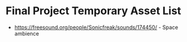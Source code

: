 # Final Project Temporary Asset List

- https://freesound.org/people/Sonicfreak/sounds/174450/ - Space ambience